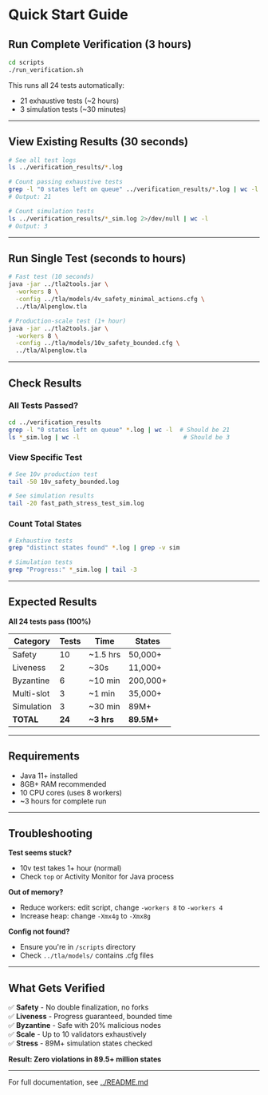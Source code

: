 # Quick Start Guide

## Run Complete Verification (3 hours)

```bash
cd scripts
./run_verification.sh
```

This runs all 24 tests automatically:
- 21 exhaustive tests (~2 hours)
- 3 simulation tests (~30 minutes)

---

## View Existing Results (30 seconds)

```bash
# See all test logs
ls ../verification_results/*.log

# Count passing exhaustive tests
grep -l "0 states left on queue" ../verification_results/*.log | wc -l
# Output: 21

# Count simulation tests
ls ../verification_results/*_sim.log 2>/dev/null | wc -l
# Output: 3
```

---

## Run Single Test (seconds to hours)

```bash
# Fast test (10 seconds)
java -jar ../tla2tools.jar \
  -workers 8 \
  -config ../tla/models/4v_safety_minimal_actions.cfg \
  ../tla/Alpenglow.tla

# Production-scale test (1+ hour)
java -jar ../tla2tools.jar \
  -workers 8 \
  -config ../tla/models/10v_safety_bounded.cfg \
  ../tla/Alpenglow.tla
```

---

## Check Results

### All Tests Passed?
```bash
cd ../verification_results
grep -l "0 states left on queue" *.log | wc -l  # Should be 21
ls *_sim.log | wc -l                             # Should be 3
```

### View Specific Test
```bash
# See 10v production test
tail -50 10v_safety_bounded.log

# See simulation results
tail -20 fast_path_stress_test_sim.log
```

### Count Total States
```bash
# Exhaustive tests
grep "distinct states found" *.log | grep -v sim

# Simulation tests  
grep "Progress:" *_sim.log | tail -3
```

---

## Expected Results

**All 24 tests pass (100%)**

| Category | Tests | Time | States |
|----------|-------|------|--------|
| Safety | 10 | ~1.5 hrs | 50,000+ |
| Liveness | 2 | ~30s | 11,000+ |
| Byzantine | 6 | ~10 min | 200,000+ |
| Multi-slot | 3 | ~1 min | 35,000+ |
| Simulation | 3 | ~30 min | 89M+ |
| **TOTAL** | **24** | **~3 hrs** | **89.5M+** |

---

## Requirements

- Java 11+ installed
- 8GB+ RAM recommended
- 10 CPU cores (uses 8 workers)
- ~3 hours for complete run

---

## Troubleshooting

**Test seems stuck?**
- 10v test takes 1+ hour (normal)
- Check `top` or Activity Monitor for Java process

**Out of memory?**
- Reduce workers: edit script, change `-workers 8` to `-workers 4`
- Increase heap: change `-Xmx4g` to `-Xmx8g`

**Config not found?**
- Ensure you're in `/scripts` directory
- Check `../tla/models/` contains .cfg files

---

## What Gets Verified

✅ **Safety** - No double finalization, no forks  
✅ **Liveness** - Progress guaranteed, bounded time  
✅ **Byzantine** - Safe with 20% malicious nodes  
✅ **Scale** - Up to 10 validators exhaustively  
✅ **Stress** - 89M+ simulation states checked  

**Result: Zero violations in 89.5+ million states**

---

For full documentation, see [../README.md](../README.md)
